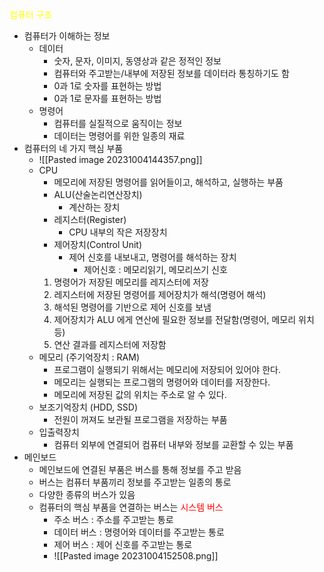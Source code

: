 
<span style="color:yellow">컴퓨터 구조</span>
- 컴퓨터가 이해하는 정보
	- 데이터
		- 숫자, 문자, 이미지, 동영상과 같은 정적인 정보
		- 컴퓨터와 주고받는/내부에 저장된 정보를 데이터라 통칭하기도 함
		- 0과 1로 숫자를 표현하는 방법
		- 0과 1로 문자를 표현하는 방법
	- 명령어
		- 컴퓨터를 실질적으로 움직이는 정보
		- 데이터는 명령어를 위한 일종의 재료
- 컴퓨터의 네 가지 핵심 부품
	- ![[Pasted image 20231004144357.png]]
	- CPU
		- 메모리에 저장된 명령어를 읽어들이고, 해석하고, 실행하는 부품
		- ALU(산술논리연산장치)
			- 계산하는 장치
		- 레지스터(Register)
			- CPU 내부의 작은 저장장치
		- 제어장치(Control Unit)
			- 제어 신호를 내보내고, 명령어를 해석하는 장치
				- 제어신호 : 메모리읽기, 메모리쓰기 신호
		1. 명령어가 저장된 메모리를 레지스터에 저장
		2. 레지스터에 저장된 명령어를 제어장치가 해석(명령어 해석)
		3. 해석된 명령어를 기반으로 제어 신호를 보냄
		4. 제어장치가 ALU 에게 연산에 필요한 정보를 전달함(명령어, 메모리 위치 등)
		5. 연산 결과를 레지스터에 저장함
	- 메모리 (주기억장치 : RAM)
		- 프로그램이 실행되기 위해서는 메모리에 저장되어 있어야 한다.
		- 메모리는 실행되는 프로그램의 명령어와 데이터를 저장한다.
		- 메모리에 저장된 값의 위치는 주소로 알 수 있다.
	- 보조기억장치 (HDD, SSD)
		- 전원이 꺼져도 보관될 프로그램을 저장하는 부품
	- 입출력장치
		- 컴퓨터 외부에 연결되어 컴퓨터 내부와 정보를 교환할 수 있는 부품
- 메인보드
	- 메인보드에 연결된 부품은 버스를 통해 정보를 주고 받음
	- 버스는 컴퓨터 부품끼리 정보를 주고받는 일종의 통로
	- 다양한 종류의 버스가 있음
	- 컴퓨터의 핵심 부품을 연결하는 버스는 <span style="color:red">시스템 버스</span>
		- 주소 버스 : 주소를 주고받는 통로
		- 데이터 버스 : 명령어와 데이터를 주고받는 통로
		- 제어 버스 : 제어 신호를 주고받는 통로
		- ![[Pasted image 20231004152508.png]]






